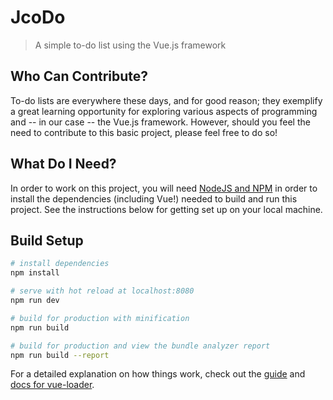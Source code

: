 # JcoDo

> A simple to-do list using the Vue.js framework

## Who Can Contribute?
To-do lists are everywhere these days, and for good reason; they exemplify a great learning opportunity for exploring 
various aspects of programming and -- in our case -- the Vue.js framework. However, should you feel the need to contribute to this basic project, please feel free to do so!

## What Do I Need?
In order to work on this project, you will need [NodeJS and NPM](https://www.npmjs.com/get-npm) in order to install the dependencies (including Vue!) needed to build and run this project. See the instructions below for getting set up on your local machine. 

## Build Setup

``` bash
# install dependencies
npm install

# serve with hot reload at localhost:8080
npm run dev

# build for production with minification
npm run build

# build for production and view the bundle analyzer report
npm run build --report
```

For a detailed explanation on how things work, check out the [guide](http://vuejs-templates.github.io/webpack/) and [docs for vue-loader](http://vuejs.github.io/vue-loader).

